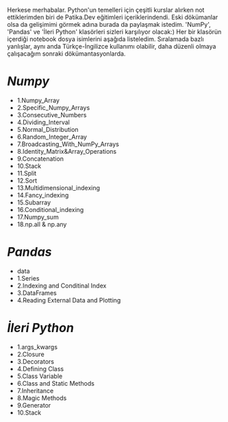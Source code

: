 Herkese merhabalar. 
Python'un temelleri için çeşitli kurslar alırken not ettiklerimden biri de Patika.Dev eğitimleri içeriklerindendi. Eski dökümanlar olsa da gelişimimi görmek adına burada da paylaşmak istedim. 'NumPy', 'Pandas' ve 'İleri Python' klasörleri sizleri karşılıyor olacak:) Her bir klasörün içerdiği notebook dosya isimlerini aşağıda listeledim. Sıralamada bazlı yanlışlar, aynı anda Türkçe-İngilizce kullanımı olabilir, daha düzenli olmaya çalışacağım sonraki dökümantasyonlarda. 

# _*Numpy*_ 
- 1.Numpy_Array
- 2.Specific_Numpy_Arrays
- 3.Consecutive_Numbers
- 4.Dividing_Interval
- 5.Normal_Distribution
- 6.Random_Integer_Array
- 7.Broadcasting_With_NumPy_Arrays
- 8.Identity_Matrix&Array_Operations
- 9.Concatenation
- 10.Stack
- 11.Split
- 12.Sort
- 13.Multidimensional_indexing
- 14.Fancy_indexing
- 15.Subarray
- 16.Conditional_indexing
- 17.Numpy_sum
- 18.np.all & np.any

# _*Pandas*_
 - data
 - 1.Series
 - 2.Indexing and Conditinal Index
 - 3.DataFrames
 - 4.Reading External Data and Plotting

# _*İleri Python*_
- 1.args_kwargs
- 2.Closure
- 3.Decorators
- 4.Defining Class
- 5.Class Variable
- 6.Class and Static Methods
- 7.Inheritance
- 8.Magic Methods
- 9.Generator
- 10.Stack
